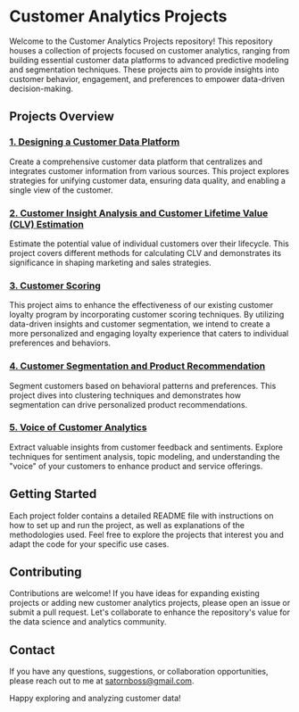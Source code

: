 # Customer Analytics Projects

Welcome to the Customer Analytics Projects repository! This repository houses a collection of projects focused on customer analytics, ranging from building essential customer data platforms to advanced predictive modeling and segmentation techniques. These projects aim to provide insights into customer behavior, engagement, and preferences to empower data-driven decision-making.

## Projects Overview

### [1. Designing a Customer Data Platform](https://github.com/bbossssss/MADT8101_Customer_Analytics/tree/3d8a31e35a7b05c06c111aaf7241a83e556bb90d/Customer%20Data%20Platform)
Create a comprehensive customer data platform that centralizes and integrates customer information from various sources. This project explores strategies for unifying customer data, ensuring data quality, and enabling a single view of the customer.

### [2. Customer Insight Analysis and Customer Lifetime Value (CLV) Estimation](https://github.com/bbossssss/MADT8101_Customer_Analytics/tree/3d8a31e35a7b05c06c111aaf7241a83e556bb90d/Customer%20Insight%20Analysis)
Estimate the potential value of individual customers over their lifecycle. This project covers different methods for calculating CLV and demonstrates its significance in shaping marketing and sales strategies.

### [3. Customer Scoring](https://github.com/bbossssss/MADT8101_Customer_Analytics/tree/3d8a31e35a7b05c06c111aaf7241a83e556bb90d/Customer%20Scoring)
This project aims to enhance the effectiveness of our existing customer loyalty program by incorporating customer scoring techniques. By utilizing data-driven insights and customer segmentation, we intend to create a more personalized and engaging loyalty experience that caters to individual preferences and behaviors.

### [4. Customer Segmentation and Product Recommendation](https://github.com/bbossssss/MADT8101_Customer_Analytics/tree/86106a462a017f92257fd310c27eb2cbaec9b667/Customer%20Segmentation%20and%20Product%20Recommendation)
Segment customers based on behavioral patterns and preferences. This project dives into clustering techniques and demonstrates how segmentation can drive personalized product recommendations.

### [5. Voice of Customer Analytics](https://github.com/bbossssss/MADT8101_Customer_Analytics/tree/81b0f5ec08d4ed81640fbb5993b5bcd6b0afb367/Voice%20of%20Customer)
Extract valuable insights from customer feedback and sentiments. Explore techniques for sentiment analysis, topic modeling, and understanding the "voice" of your customers to enhance product and service offerings.

## Getting Started

Each project folder contains a detailed README file with instructions on how to set up and run the project, as well as explanations of the methodologies used. Feel free to explore the projects that interest you and adapt the code for your specific use cases.

## Contributing

Contributions are welcome! If you have ideas for expanding existing projects or adding new customer analytics projects, please open an issue or submit a pull request. Let's collaborate to enhance the repository's value for the data science and analytics community.

## Contact

If you have any questions, suggestions, or collaboration opportunities, please reach out to me at satornboss@gmail.com.

Happy exploring and analyzing customer data!
